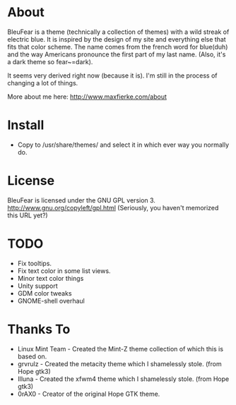 About
=====
BleuFear is a theme (technically a collection of themes) with a wild 
streak of electric blue. It is inspired by the design of my site and 
everything else that fits that color scheme. The name comes from the 
french word for blue(duh) and the way Americans pronounce the first part 
of my last name. (Also, it's a dark theme so fear~=dark).

It seems very derived right now (because it is). I'm still in the 
process of changing a lot of things.

More about me here: http://www.maxfierke.com/about

Install
=======

* Copy to /usr/share/themes/ and select it in which ever way you normally do.

License
=======

BleuFear is licensed under the GNU GPL version 3.
<http://www.gnu.org/copyleft/gpl.html> (Seriously, you haven't memorized 
this URL yet?)

TODO
====
* Fix tooltips.
* Fix text color in some list views.
* Minor text color things
* Unity support
* GDM color tweaks
* GNOME-shell overhaul

Thanks To
=========
* Linux Mint Team - Created the Mint-Z theme collection of which this is 
based on.
* grvrulz - Created the metacity theme which I shamelessly 
stole. (from Hope gtk3)
* Illuna - Created the xfwm4 theme which I shamelessly stole. (from Hope 
gtk3)
* 0rAX0 - Creator of the original Hope GTK theme.
